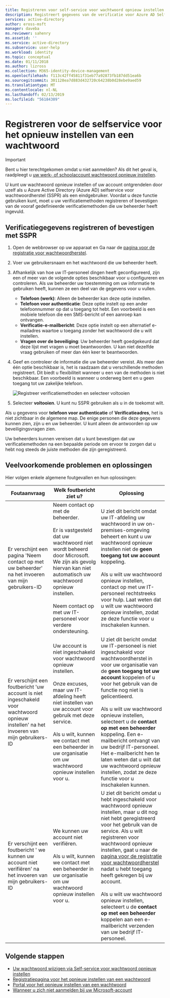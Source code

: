 ```yaml
---
title: Registreren voor self-service voor wachtwoord opnieuw instellen - Azure Active Directory | Microsoft Docs
description: Registreert gegevens van de verificatie voor Azure AD Self-service voor wachtwoord opnieuw instellen
services: active-directory
author: eross-msft
manager: daveba
ms.reviewer: sahenry
ms.assetid: ''
ms.service: active-directory
ms.subservice: user-help
ms.workload: identity
ms.topic: conceptual
ms.date: 01/11/2018
ms.author: lizross
ms.collection: M365-identity-device-management
ms.openlocfilehash: f113c42ff45811f31eb77a92873fb187dd51ea6b
ms.sourcegitcommit: 301128ea7d883d432720c64238b0d28ebe9aed59
ms.translationtype: MT
ms.contentlocale: nl-NL
ms.lasthandoff: 02/13/2019
ms.locfileid: "56184309"
---
```

# <a name="register-for-self-service-password-reset"></a>Registreren voor de selfservice voor het opnieuw instellen van een wachtwoord

> [!IMPORTANT]
> Bent u hier terechtgekomen omdat u niet aanmelden? Als dit het geval is, raadpleegt u [uw werk- of schoolaccount wachtwoord opnieuw instellen](active-directory-passwords-update-your-own-password.md).

U kunt uw wachtwoord opnieuw instellen of uw account ontgrendelen door uzelf als u Azure Active Directory (Azure AD) selfservice voor wachtwoordherstel (SSPR) als een eindgebruiker. Voordat u deze functie gebruiken kunt, moet u uw verificatiemethoden registreren of bevestigen van de vooraf gedefinieerde verificatiemethoden die uw beheerder heeft ingevuld.

## <a name="register-or-confirm-authentication-data-with-sspr"></a>Verificatiegegevens registreren of bevestigen met SSPR

1. Open de webbrowser op uw apparaat en Ga naar de [pagina voor de registratie voor wachtwoordherstel](https://aka.ms/ssprsetup).
2. Voer uw gebruikersnaam en het wachtwoord die uw beheerder heeft.
3. Afhankelijk van hoe uw IT-personeel dingen heeft geconfigureerd, zijn een of meer van de volgende opties beschikbaar voor u configureren en controleren. Als uw beheerder uw toestemming om uw informatie te gebruiken heeft, kunnen ze een deel van de gegevens voor u vullen.
    * **Telefoon (werk)**: Alleen de beheerder kan deze optie instellen.
    * **Telefoon voor authenticatie**: Deze optie instelt op een ander telefoonnummer op dat u toegang tot hebt. Een voorbeeld is een mobiele telefoon die een SMS-bericht of een aanroep kan ontvangen.
    * **Verificatie-e-mailbericht**: Deze optie instelt op een alternatief e-mailadres waartoe u toegang zonder het wachtwoord die u wilt instellen.
    * **Vragen over de beveiliging**: Uw beheerder heeft goedgekeurd dat deze lijst met vragen u moet beantwoorden. U kan niet dezelfde vraag gebruiken of meer dan één keer te beantwoorden.
4. Geef en controleer de informatie die uw beheerder vereist. Als meer dan één optie beschikbaar is, het is raadzaam dat u verschillende methoden registreert. Dit biedt u flexibiliteit wanneer u een van de methoden is niet beschikbaar. Een voorbeeld is wanneer u onderweg bent en u geen toegang tot uw zakelijke telefoon.

    ![Registreer verificatiemethoden en selecteer voltooien][Register]

5. Selecteer **voltooien**. U kunt nu SSPR gebruiken als u in de toekomst wilt.

Als u gegevens voor **telefoon voor authenticatie** of **Verificatieadres**, het is niet zichtbaar in de algemene map. De enige personen die deze gegevens kunnen zien, zijn u en uw beheerder. U kunt alleen de antwoorden op uw beveiligingsvragen zien.

Uw beheerders kunnen vereisen dat u kunt bevestigen dat uw verificatiemethoden na een bepaalde periode om ervoor te zorgen dat u hebt nog steeds de juiste methoden die zijn geregistreerd.

## <a name="common-problems-and-their-solutions"></a>Veelvoorkomende problemen en oplossingen

 Hier volgen enkele algemene foutgevallen en hun oplossingen:

| Foutaanvraag| Welk foutbericht ziet u?| Oplossing |
| --- | --- | --- |
| Er verschijnt een pagina 'Neem contact op met uw beheerder' na het invoeren van mijn gebruikers-ID | Neem contact op met de beheerder. <br> <br> Er is vastgesteld dat uw wachtwoord niet wordt beheerd door Microsoft. We zijn als gevolg hiervan kan niet automatisch uw wachtwoord opnieuw instellen. <br> <br> Neem contact op met uw IT-personeel voor verdere ondersteuning. | U ziet dit bericht omdat uw IT-afdeling uw wachtwoord in uw on-premises-omgeving beheert en kunt u uw wachtwoord opnieuw instellen niet de **geen toegang tot uw account** koppeling. <br> <br> Als u wilt uw wachtwoord opnieuw instellen, contact op met uw IT-personeel rechtstreeks voor hulp. Laat weten dat u wilt uw wachtwoord opnieuw instellen, zodat ze deze functie voor u inschakelen kunnen.|
| Er verschijnt een foutbericht 'uw account is niet ingeschakeld voor wachtwoord opnieuw instellen' na het invoeren van mijn gebruikers-ID | Uw account is niet ingeschakeld voor wachtwoord opnieuw instellen. <br> <br> Onze excuses, maar uw IT-afdeling heeft niet instellen van uw account voor gebruik met deze service. <br> <br> Als u wilt, kunnen we contact met een beheerder in uw organisatie om uw wachtwoord opnieuw instellen voor u. | U ziet dit bericht omdat uw IT-personeel is niet ingeschakeld voor wachtwoordherstel in voor uw organisatie van de **geen toegang tot uw account** koppelen of u voor het gebruik van de functie nog niet is gelicentieerd. <br> <br> Als u wilt uw wachtwoord opnieuw instellen, selecteert u de **contact op met een beheerder** koppeling. Een e-mailbericht ontvangt van uw bedrijf IT-personeel. Het e-mailbericht hen te laten weten dat u wilt dat uw wachtwoord opnieuw instellen, zodat ze deze functie voor u inschakelen kunnen. |
| Er verschijnt een foutbericht ' we kunnen uw account niet verifiëren' na het invoeren van mijn gebruikers-ID | We kunnen uw account niet verifiëren. <br> <br> Als u wilt, kunnen we contact met een beheerder in uw organisatie om uw wachtwoord opnieuw instellen voor u. | U ziet dit bericht omdat u hebt ingeschakeld voor wachtwoord opnieuw instellen, maar u dit nog niet hebt geregistreerd voor het gebruik van de service. Als u wilt registreren voor wachtwoord opnieuw instellen, gaat u naar de [pagina voor de registratie voor wachtwoordherstel](https://aka.ms/ssprsetup) nadat u hebt toegang heeft gekregen bij uw account. <br> <br> Als u wilt uw wachtwoord opnieuw instellen, selecteert u de **contact op met een beheerder** koppelen aan een e-mailbericht verzenden van uw bedrijf IT-personeel. |

## <a name="next-steps"></a>Volgende stappen

* [Uw wachtwoord wijzigen via Self-service voor wachtwoord opnieuw instellen](active-directory-passwords-update-your-own-password.md)
* [Registratiepagina voor het opnieuw instellen van een wachtwoord](https://aka.ms/ssprsetup)
* [Portal voor het opnieuw instellen van een wachtwoord](https://passwordreset.microsoftonline.com/)
* [Wanneer u zich niet aanmelden bij uw Microsoft-account](https://support.microsoft.com/help/12429/microsoft-account-sign-in-cant)

[Register]: ./media/active-directory-passwords-reset-register/register-2-methods.png "Pagina voor de registratie opnieuw instellen van wachtwoord met geregistreerde methoden en de knop Voltooien"

